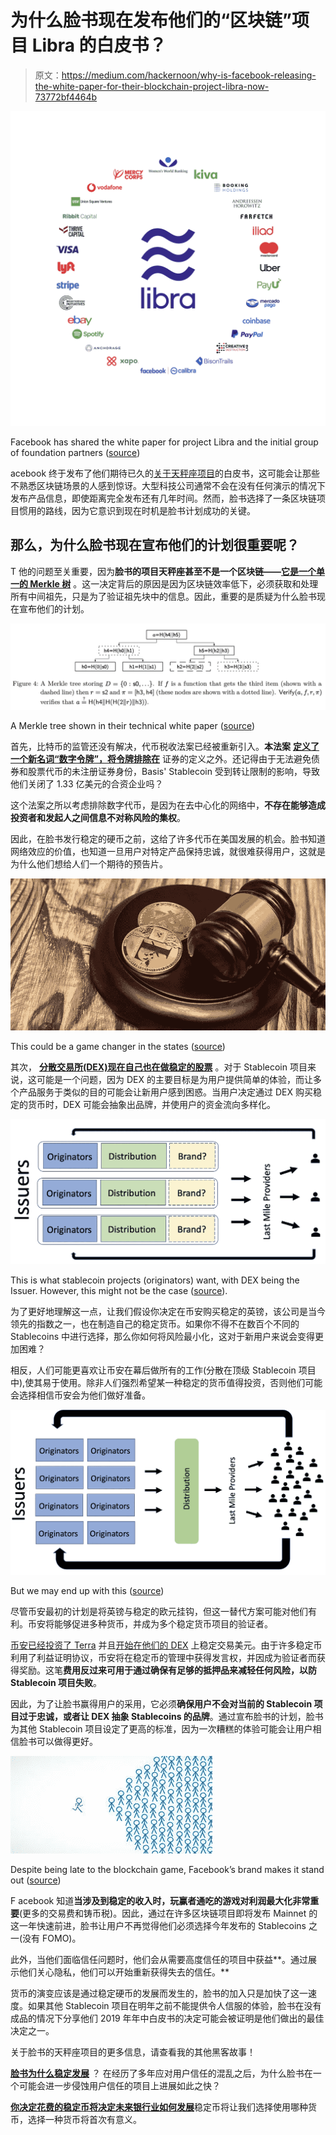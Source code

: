 # 为什么脸书现在发布他们的“区块链”项目 Libra 的白皮书？

> 原文：<https://medium.com/hackernoon/why-is-facebook-releasing-the-white-paper-for-their-blockchain-project-libra-now-73772bf4464b>

![](img/b59ca3c27109f1448b7c26bd52768f51.png)

Facebook has shared the white paper for project Libra and the initial group of foundation partners ([source](http://fortune.com/2019/06/18/facebook-project-libra-cryptocurrency-fb-coin/))

acebook 终于发布了他们期待已久的[关于天秤座项目](https://libra.org/en-US/white-paper/)的白皮书，这可能会让那些不熟悉区块链场景的人感到惊讶。大型科技公司通常不会在没有任何演示的情况下发布产品信息，即使距离完全发布还有几年时间。然而，脸书选择了一条区块链项目惯用的路线，因为它意识到现在时机是脸书计划成功的关键。

## 那么，为什么脸书现在宣布他们的计划很重要呢？

T 他的问题至关重要，因为**脸书的项目天秤座甚至不是一个区块链——**[**它是一个单一的 Merkle 树**](https://developers.libra.org/docs/assets/papers/the-libra-blockchain.pdf) 。这一决定背后的原因是因为区块链效率低下，必须获取和处理所有中间祖先，只是为了验证祖先块中的信息。因此，重要的是质疑为什么脸书现在宣布他们的计划。

![](img/1a56ad26288526a5204fd440d040dacd.png)

A Merkle tree shown in their technical white paper ([source](https://developers.libra.org/docs/assets/papers/the-libra-blockchain.pdf))

首先，比特币的监管还没有解决，代币税收法案已经被重新引入。**本法案** [**定义了一个新名词“数字令牌”，将令牌排除在**](/@BlockchainAssoc/the-token-taxonomy-act-is-back-and-we-need-it-more-than-ever-d2cbf0154776) 证券的定义之外。还记得由于无法避免债券和股票代币的未注册证券身份，Basis' Stablecoin 受到转让限制的影响，导致他们关闭了 1.33 亿美元的合资企业吗？

这个法案之所以考虑排除数字代币，是因为在去中心化的网络中，**不存在能够造成投资者和发起人之间信息不对称风险的集权**。

因此，在脸书发行稳定的硬币之前，这给了许多代币在美国发展的机会。脸书知道网络效应的价值，也知道一旦用户对特定产品保持忠诚，就很难获得用户，这就是为什么他们想给人们一个期待的预告片。

![](img/a31ef98f0ed75cbdce00b897558c25e5.png)

This could be a game changer in the states ([source](https://www.coinreview.com/token-taxonomy-act/))

其次， [**分散交易所(DEX)现在自己也在做稳定的股票**](https://www.coindesk.com/binance-confirms-stablecoin-offerings-coming-soon-report) 。对于 Stablecoin 项目来说，这可能是一个问题，因为 DEX 的主要目标是为用户提供简单的体验，而让多个产品服务于类似的目的可能会让新用户感到困惑。当用户决定通过 DEX 购买稳定的货币时，DEX 可能会抽象出品牌，并使用户的资金流向多样化。

![](img/0b4140664ff12e17035f4d8274ab8b87.png)

This is what stablecoin projects (originators) want, with DEX being the Issuer. However, this might not be the case ([source](/cement/mo-moneys-mo-problems-883d88cad394)).

为了更好地理解这一点，让我们假设你决定在币安购买稳定的英镑，该公司是当今领先的指数之一，也在制造自己的稳定货币。如果你不得不在数百个不同的 Stablecoins 中进行选择，那么你如何将风险最小化，这对于新用户来说会变得更加困难？

相反，人们可能更喜欢让币安在幕后做所有的工作(分散在顶级 Stablecoin 项目中),使其易于使用。除非人们强烈希望某一种稳定的货币值得投资，否则他们可能会选择相信币安会为他们做好准备。

![](img/9a168fb3006ff4047d223f796fb71762.png)

But we may end up with this ([source](/cement/mo-moneys-mo-problems-883d88cad394))

尽管币安最初的计划是将英镑与稳定的欧元挂钩，但这一替代方案可能对他们有利。币安将能够促进多种货币，并成为多个稳定货币项目的验证者。

[币安已经投资了 Terra](https://www.binance.com/en/blog/327277090177957888/Binance-Labs-Invests-in-Terra-A-Better-Payment-Network-for-the-Masses) 并且[开始在他们的 DEX](/stably-blog/stableusd-usds-is-the-newest-stablecoin-to-join-binances-stablecoin-market-24c69bc4a897) 上稳定交易美元。由于许多稳定币利用了利益证明协议，币安将在稳定币的管理中获得发言权，并因成为验证者而获得奖励。这笔**费用反过来可用于通过确保有足够的抵押品来减轻任何风险，以防 Stablecoin 项目失败**。

因此，为了让脸书赢得用户的采用，它必须**确保用户不会对当前的 Stablecoin 项目过于忠诚，或者让 DEX 抽象 Stablecoins 的品牌**。通过宣布脸书的计划，脸书为其他 Stablecoin 项目设定了更高的标准，因为一次糟糕的体验可能会让用户相信脸书可以做得更好。

![](img/cd615e603eec9edb68644fb2a95044ec.png)

Despite being late to the blockchain game, Facebook’s brand makes it stand out ([source](https://www.google.com/search?q=fomo&rlz=1C5CHFA_enUS710US710&biw=1151&bih=725&tbm=isch&source=lnms&sa=X&ved=0ahUKEwj6ib745PriAhWsGKYKHdZrDhIQ_AUICigB#imgrc=LUbfPSnuQiCYtM:))

F acebook 知道**当涉及到稳定的收入时，玩赢者通吃的游戏对利润最大化非常重要**(更多的交易费和铸币税)。因此，通过在许多区块链项目即将发布 Mainnet 的这一年快速前进，脸书让用户不再觉得他们必须选择今年发布的 Stablecoins 之一(没有 FOMO)。

此外，当他们面临信任问题时，他们会从需要高度信任的项目中获益**。通过展示他们关心隐私，他们可以开始重新获得失去的信任。**

货币的演变应该是通过稳定硬币的发展而发生的，脸书的加入只是加快了这一速度。如果其他 Stablecoin 项目在明年之前不能提供令人信服的体验，脸书在没有成品的情况下分享他们 2019 年年中白皮书的决定可能会被证明是他们做出的最佳决定之一。

关于脸书的天秤座项目的更多信息，请查看我的其他黑客故事！

[**脸书为什么稳定发展**](https://hackernoon.com/why-is-facebook-developing-globalcoin-3aee84db733c) ？
在经历了多年应对用户信任的混乱之后，为什么脸书在一个可能会进一步侵蚀用户信任的项目上进展如此之快？

[**你决定花费的稳定币将决定未来银行业如何发展**](https://hackernoon.com/the-stablecoin-you-decide-to-spend-will-determine-how-future-banking-unfolds-f4164058c1a0)稳定币将让我们选择使用哪种货币，选择一种货币将首次有意义。